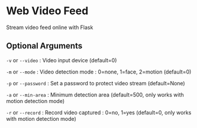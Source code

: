 # Web Video Feed
Stream video feed online with Flask

## Optional Arguments
`-v` or `--video` : Video input device (default=0)

`-m` or `--mode` : Video detection mode : 0=none, 1=face, 2=motion (default=0)

`-p` or `--password` : Set a password to protect video stream (default=None)

`-a` or `--min-area` : Minimum detection area (default=500, only works with motion detection mode)

`-r` or `--record` : Record video captured : 0=no, 1=yes (default=0, only works with motion detection mode)

